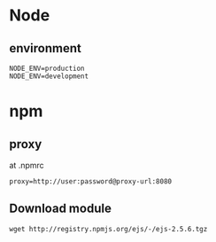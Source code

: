 # Node

## environment

    NODE_ENV=production
    NODE_ENV=development

# npm

## proxy

at .npmrc

    proxy=http://user:password@proxy-url:8080

## Download module

    wget http://registry.npmjs.org/ejs/-/ejs-2.5.6.tgz
    
